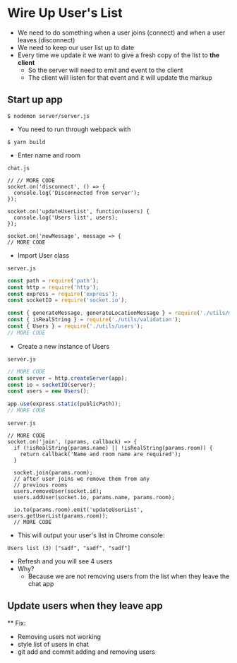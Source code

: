 # Wire Up User's List
* We need to do something when a user joins (connect) and when a user leaves (disconnect)
* We need to keep our user list up to date
* Every time we update it we want to give a fresh copy of the list to **the client**
    - So the server will need to emit and event to the client
    - The client will listen for that event and it will update the markup

## Start up app
`$ nodemon server/server.js`

* You need to run through webpack with

`$ yarn build`

* Enter name and room

`chat.js`

```
// // MORE CODE
socket.on('disconnect', () => {
  console.log('Disconnected from server');
});

socket.on('updateUserList', function(users) {
  console.log('Users list', users);
});

socket.on('newMessage', message => {
// MORE CODE
```

* Import User class

`server.js`

```js
const path = require('path');
const http = require('http');
const express = require('express');
const socketIO = require('socket.io');

const { generateMessage, generateLocationMessage } = require('./utils/message');
const { isRealString } = require('./utils/validation');
const { Users } = require('./utils/users');
// MORE CODE
```

* Create a new instance of Users

`server.js`

```js
// MORE CODE
const server = http.createServer(app);
const io = socketIO(server);
const users = new Users();

app.use(express.static(publicPath));
// MORE CODE
```

`server.js`

```
// MORE CODE
socket.on('join', (params, callback) => {
  if (!isRealString(params.name) || !isRealString(params.room)) {
    return callback('Name and room name are required');
  }

  socket.join(params.room);
  // after user joins we remove them from any
  // previous rooms
  users.removeUser(socket.id);
  users.addUser(socket.io, params.name, params.room);

  io.to(params.room).emit('updateUserList', users.getUserList(params.room));
  // MORE CODE
```

* This will output your user's list in Chrome console:

`Users list (3) ["sadf", "sadf", "sadf"]`

* Refresh and you will see 4 users
* Why?
  - Because we are not removing users from the list when they leave the chat app

## Update users when they leave app
** Fix:
* Removing users not working
* style list of users in chat
* git add and commit adding and removing users
